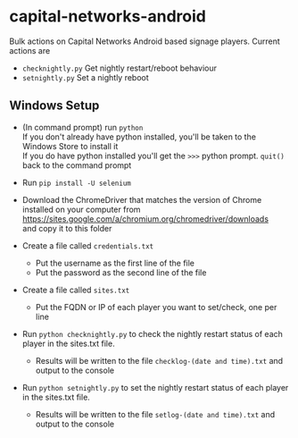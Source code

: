 # capital-networks-android
Bulk actions on Capital Networks Android based signage players.  Current actions are
* `checknightly.py` Get nightly restart/reboot behaviour
*  `setnightly.py` Set a nightly reboot

## Windows Setup
* (In command prompt) run `python`  
If you don't already have python installed, you'll be taken to the Windows Store to install it  
If you do have python installed you'll get the `>>>` python prompt.  `quit()` back to the command prompt

* Run `pip install -U selenium`

* Download the ChromeDriver that matches the version of Chrome installed on your computer from  
https://sites.google.com/a/chromium.org/chromedriver/downloads  
and copy it to this folder

* Create a file called `credentials.txt`
  * Put the username as the first line of the file
  * Put the password as the second line of the file

* Create a file called `sites.txt`
  * Put the FQDN or IP of each player you want to set/check, one per line

* Run `python checknightly.py` to check the nightly restart status of each player in the sites.txt file.
  * Results will be written to the file `checklog-(date and time).txt` and output to the console

* Run `python setnightly.py` to set the nightly restart status of each player in the sites.txt file.
  * Results will be written to the file `setlog-(date and time).txt` and output to the console
